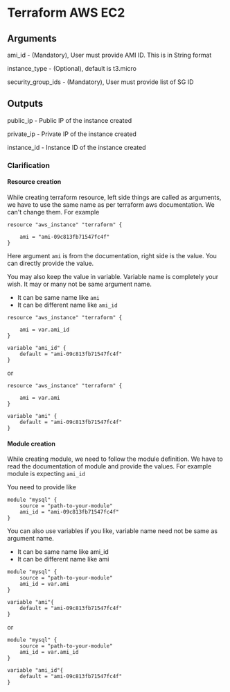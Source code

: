# Terraform AWS EC2

## Arguments
ami_id - (Mandatory), User must provide AMI ID. This is in String format

instance_type - (Optional), default is t3.micro

security_group_ids - (Mandatory), User must provide list of SG ID

## Outputs
public_ip - Public IP of the instance created

private_ip - Private IP of the instance created

instance_id - Instance ID of the instance created

### Clarification

#### Resource creation
While creating terraform resource, left side things are called as arguments, we have to use the same name as per terraform aws documentation. We can't change them. For example

```
resource "aws_instance" "terraform" {

    ami = "ami-09c813fb71547fc4f"
}
```
Here argument `ami` is from the documentation, right side is the value. You can directly provide the value.

You may also keep the value in variable. Variable name is completely your wish. It may or many not be same argument name.
* It can be same name like `ami`
* It can be different name like `ami_id`

```
resource "aws_instance" "terraform" {

    ami = var.ami_id
}

variable "ami_id" {
    default = "ami-09c813fb71547fc4f"
}
```

or

```
resource "aws_instance" "terraform" {

    ami = var.ami
}

variable "ami" {
    default = "ami-09c813fb71547fc4f"
}
```

#### Module creation

While creating module, we need to follow the module definition. We have to read the documentation of module and provide the values. For example module is expecting `ami_id`

You need to provide like

```
module "mysql" {
    source = "path-to-your-module"
    ami_id = "ami-09c813fb71547fc4f"
}
```

You can also use variables if you like, variable name need not be same as argument name.
* It can be same name like ami_id
* It can be different name like ami

```
module "mysql" {
    source = "path-to-your-module"
    ami_id = var.ami
}

variable "ami"{
    default = "ami-09c813fb71547fc4f"
}
```

or

```
module "mysql" {
    source = "path-to-your-module"
    ami_id = var.ami_id
}

variable "ami_id"{
    default = "ami-09c813fb71547fc4f"
}
```